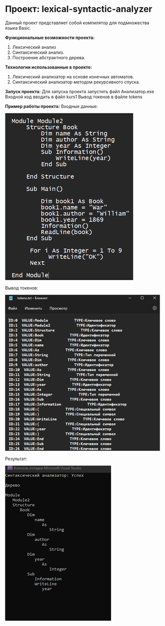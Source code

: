 # Проект: lexical-syntactic-analyzer

Данный проект представляет собой компилятор для подмножества языка Basic.

**Функциональные возможности проекта:**
1. Лексический анализ
2. Синтаксический анализ. 
3. Построение абстрактного дерева. 

**Технологии использованные в проекте:**
1. Лексический анализатор на основе конечных автоматов.
2. Синтаксический анализатор методом рекурсивного спуска.

**Запуск проекта:**
Для запуска проекта запустить файл Анализатор.exe
Входной код вводить в файл kurs1 
Вывод токенов в файле tokens

**Пример работы проекта:**
Входные данные:
<div>
<p>
  <img  src="https://github.com/hedgehogscodes/lexical-syntactic-analyzer/blob/main/assets/выходные.png"/>
</p>
</div>
Вывод токенов:
<div>
<p>
  <img  src="https://github.com/hedgehogscodes/lexical-syntactic-analyzer/blob/main/assets/токены.png"/>
</p>
</div>
Результат:
<div>
<p>
  <img  src="https://github.com/hedgehogscodes/lexical-syntactic-analyzer/blob/main/assets/работа.png"/>
</p>
</div>
